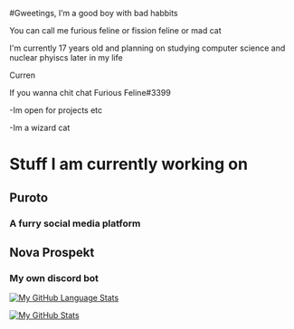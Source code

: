 #Gweetings, I’m a good boy with bad habbits

You can call me furious feline or fission feline or mad cat 

I'm currently 17 years old and planning on studying computer science and nuclear phyiscs later in my life

Curren


If you wanna chit chat Furious Feline#3399
 
-Im open for projects etc 
 
-Im a wizard cat</h2> <br>

# Stuff I am currently working on
## Puroto 
### A furry social media platform
## Nova Prospekt
### My own discord bot 




 [![My GitHub Language Stats](https://github-readme-stats.vercel.app/api/top-langs/?username=FissionFeline&langs_count=5&theme=tokyonight)]()


[![My GitHub Stats](https://github-readme-stats.vercel.app/api/?username=FissionFeline&count_private=true&theme=tokyonight&showicons=true)]()















<!---
FissionFeline/FissionFeline is a ✨ special ✨ repository because its `README.md` (this file) appears on your GitHub profile.
You can click the Preview link to take a look at your changes.
--->

